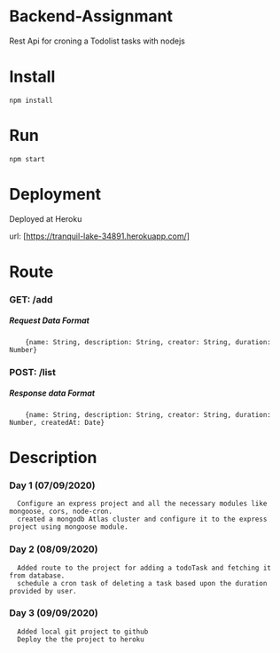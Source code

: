 # Backend-Assignmant
Rest Api for croning a Todolist tasks with nodejs
# Install
    npm install
# Run
    npm start
# Deployment
   Deployed at Heroku
   
   url: [https://tranquil-lake-34891.herokuapp.com/]
# Route
### GET:  /add
##### Request Data Format
        {name: String, description: String, creator: String, duration: Number}
### POST: /list
##### Response data Format
        {name: String, description: String, creator: String, duration: Number, createdAt: Date}
# Description
### Day 1 (07/09/2020)
      Configure an express project and all the necessary modules like mongoose, cors, node-cron. 
      created a mongodb Atlas cluster and configure it to the express project using mongoose module.
### Day 2 (08/09/2020)
      Added route to the project for adding a todoTask and fetching it from database.
      schedule a cron task of deleting a task based upon the duration provided by user.
### Day 3 (09/09/2020)
      Added local git project to github
      Deploy the the project to heroku
